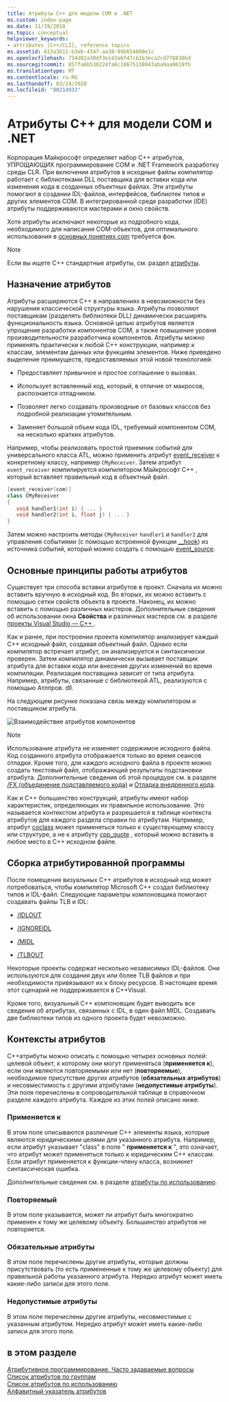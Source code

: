```yaml
---
title: Атрибуты C++ для модели COM и .NET
ms.custom: index-page
ms.date: 11/19/2018
ms.topic: conceptual
helpviewer_keywords:
- attributes [C++/CLI], reference topics
ms.assetid: 613a3611-b3eb-4347-aa38-99b654600e1c
ms.openlocfilehash: 734d82a30df3e143a6f47cb1b3eca2cd778830bd
ms.sourcegitcommit: 857fa6b530224fa6c18675138043aba9aa0619fb
ms.translationtype: MT
ms.contentlocale: ru-RU
ms.lasthandoff: 03/24/2020
ms.locfileid: "80214933"
---
```

# <a name="c-attributes-for-com-and-net"></a>Атрибуты C++ для модели COM и .NET

Корпорация Майкрософт определяет набор C++ атрибутов, УПРОЩАЮЩИХ программирование COM и .NET Framework разработку среды CLR. При включении атрибутов в исходные файлы компилятор работает с библиотеками DLL поставщика для вставки кода или изменения кода в созданных объектных файлах. Эти атрибуты помогают в создании IDL-файлов, интерфейсов, библиотек типов и других элементов COM. В интегрированной среде разработки (IDE) атрибуты поддерживаются мастерами и окно свойств.

Хотя атрибуты исключают некоторые из подробного кода, необходимого для написания COM-объектов, для оптимального использования в [основных понятиях com](/windows/win32/com/the-component-object-model) требуется фон.

> [!NOTE]
> Если вы ищете C++ стандартные атрибуты, см. раздел [атрибуты](../../cpp/attributes.md).

## <a name="purpose-of-attributes"></a>Назначение атрибутов

Атрибуты расширяются C++ в направлениях в невозможности без нарушения классической структуры языка. Атрибуты позволяют поставщикам (разделять библиотеки DLL) динамически расширять функциональность языка. Основной целью атрибутов является упрощение разработки компонентов COM, а также повышение уровня производительности разработчика компонентов. Атрибуты можно применять практически к любой C++ конструкции, например к классам, элементам данных или функциям элементов. Ниже приведено выделение преимуществ, предоставляемых этой новой технологией:

- Предоставляет привычное и простое соглашение о вызовах.

- Использует вставленный код, который, в отличие от макросов, распознается отладчиком.

- Позволяет легко создавать производные от базовых классов без подробной реализации утомительным.

- Заменяет большой объем кода IDL, требуемый компонентом COM, на несколько кратких атрибутов.

Например, чтобы реализовать простой приемник событий для универсального класса ATL, можно применить атрибут [event_receiver](event-receiver.md) к конкретному классу, например `CMyReceiver`. Затем атрибут `event_receiver` компилируется компилятором Майкрософт C++ , который вставляет правильный код в объектный файл.

```cpp
[event_receiver(com)]
class CMyReceiver
{
   void handler1(int i) { ... }
   void handler2(int i, float j) { ... }
}
```

Затем можно настроить методы `CMyReceiver` `handler1` и `handler2` для управления событиями (с помощью встроенной функции [__hook](../../cpp/hook.md)) из источника событий, который можно создать с помощью [event_source](event-source.md).

## <a name="basic-mechanics-of-attributes"></a>Основные принципы работы атрибутов

Существует три способа вставки атрибутов в проект. Сначала их можно вставить вручную в исходный код. Во вторых, их можно вставить с помощью сетки свойств объекта в проекте. Наконец, их можно вставить с помощью различных мастеров. Дополнительные сведения об использовании окна **Свойства** и различных мастеров см. в разделе [проекты Visual Studio — C++ ](../../build/creating-and-managing-visual-cpp-projects.md).

Как и ранее, при построении проекта компилятор анализирует каждый C++ исходный файл, создавая объектный файл. Однако если компилятор встречает атрибут, он анализируется и синтаксически проверен. Затем компилятор динамически вызывает поставщик атрибута для вставки кода или внесения других изменений во время компиляции. Реализация поставщика зависит от типа атрибута. Например, атрибуты, связанные с библиотекой ATL, реализуются с помощью Атлпров. dll.

На следующем рисунке показана связь между компилятором и поставщиком атрибута.

![Взаимодействие атрибутов компонентов](../media/vccompattrcomm.gif "Взаимодействие атрибутов компонентов")

> [!NOTE]
> Использование атрибута не изменяет содержимое исходного файла. Код созданного атрибута отображается только во время сеансов отладки. Кроме того, для каждого исходного файла в проекте можно создать текстовый файл, отображающий результаты подстановки атрибута. Дополнительные сведения об этой процедуре см. в разделе [/FX (объединение подставляемого кода)](../../build/reference/fx-merge-injected-code.md) и [Отладка внедренного кода](/visualstudio/debugger/how-to-debug-injected-code).

Как и C++ большинство конструкций, атрибуты имеют набор характеристик, определяющих их правильное использование. Это называется контекстом атрибута и разрешается в таблице контекста атрибутов для каждого раздела справки по атрибутам. Например, атрибут [coclass](coclass.md) может применяться только к существующему классу или структуре, а не к атрибуту [cpp_quote](cpp-quote.md) , который можно вставить в любое место в C++ исходном файле.

## <a name="building-an-attributed-program"></a>Сборка атрибутированной программы

После помещения визуальных C++ атрибутов в исходный код может потребоваться, чтобы компилятор Microsoft C++ создал библиотеку типов и IDL-файл. Следующие параметры компоновщика помогают создавать файлы TLB и IDL:

- [/IDLOUT](../../build/reference/idlout-name-midl-output-files.md)

- [/IGNOREIDL](../../build/reference/ignoreidl-don-t-process-attributes-into-midl.md)

- [/MIDL](../../build/reference/midl-specify-midl-command-line-options.md)

- [/TLBOUT](../../build/reference/tlbout-name-dot-tlb-file.md)

Некоторые проекты содержат несколько независимых IDL-файлов. Они используются для создания двух или более TLB файлов и при необходимости привязывают их к блоку ресурсов. В настоящее время этот сценарий не поддерживается в C++Visual.

Кроме того, визуальный C++ компоновщик будет выводить все сведения об атрибутах, связанных с IDL, в один файл MIDL. Создавать две библиотеки типов из одного проекта будет невозможно.

## <a name="attribute-contexts"></a><a name="contexts"></a>Контексты атрибутов

C++атрибуты можно описать с помощью четырех основных полей: целевой объект, к которому они могут применяться (**применяется к**), если они являются повторяемыми или нет (**повторяемые**), необходимое присутствие других атрибутов (**обязательных атрибутов**) и несовместимость с другими атрибутами (**недопустимые атрибуты**). Эти поля перечислены в сопроводительной таблице в справочном разделе каждого атрибута. Каждое из этих полей описано ниже.

### <a name="applies-to"></a>Применяется к

В этом поле описываются различные C++ элементы языка, которые являются юридическими целями для указанного атрибута. Например, если атрибут указывает "class" в поле " **применяется к** ", это означает, что атрибут может применяться только к юридическим C++ классам. Если атрибут применяется к функции-члену класса, возникнет синтаксическая ошибка.

Дополнительные сведения см. в разделе [атрибуты по использованию](attributes-by-usage.md).

### <a name="repeatable"></a>Повторяемый

В этом поле указывается, может ли атрибут быть многократно применен к тому же целевому объекту. Большинство атрибутов не повторяется.

### <a name="required-attributes"></a>Обязательные атрибуты

В этом поле перечислены другие атрибуты, которые должны присутствовать (то есть примененные к тому же целевому объекту) для правильной работы указанного атрибута. Нередко атрибут может иметь какие-либо записи для этого поля.

### <a name="invalid-attributes"></a>Недопустимые атрибуты

В этом поле перечислены другие атрибуты, несовместимые с указанным атрибутом. Нередко атрибут может иметь какие-либо записи для этого поля.

## <a name="in-this-section"></a>в этом разделе

[Атрибутивное программирование. Часто задаваемые вопросы](attribute-programming-faq.md)<br/>
[Список атрибутов по группам](attributes-by-group.md)<br/>
[Список атрибутов по использованию](attributes-by-usage.md)<br/>
[Алфавитный указатель атрибутов](attributes-alphabetical-reference.md)
